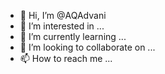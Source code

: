 - 👋 Hi, I’m @AQAdvani
- 👀 I’m interested in ...
- 🌱 I’m currently learning ...
- 💞️ I’m looking to collaborate on ...
- 📫 How to reach me ...

<!---
AQAdvani/AQAdvani is a ✨ special ✨ repository because its `README.md` (this file) appears on your GitHub profile.
You can click the Preview link to take a look at your changes.
--->
